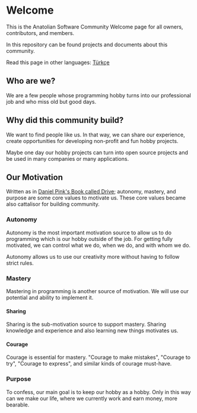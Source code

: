 # Welcome

This is the Anatolian Software Community Welcome page for all owners, contributors, and members.

In this repository can be found projects and documents about this community.

Read this page in other languages: [Türkçe](README.tr-tr.md)

## Who are we?

We are a few people whose programming hobby turns into our professional job and who miss old but good days.

## Why did this community build?

We want to find people like us. In that way, we can share our experience, create opportunities for developing non-profit and fun hobby projects.

Maybe one day our hobby projects can turn into open source projects and be used in many companies or many applications.

## Our Motivation

Written as in [Daniel Pink's Book called Drive](https://www.youtube.com/watch?v=rrkrvAUbU9Y); autonomy, mastery, and purpose are some core values to motivate us. These core values became also cattalisor for building community.

### Autonomy

Autonomy is the most important motivation source to allow us to do programming which is our hobby outside of the job. For getting fully motivated, we can control what we do, when we do, and with whom we do.

Autonomy allows us to use our creativity more without having to follow strict rules.

### Mastery

Mastering in programming is another source of motivation. We will use our potential and ability to implement it.

#### Sharing

Sharing is the sub-motivation source to support mastery. Sharing knowledge and experience and also learning new things motivates us.

#### Courage

Courage is essential for mastery. "Courage to make mistakes", "Courage to try", "Courage to express", and similar kinds of courage must-have.

### Purpose

To confess, our main goal is to keep our hobby as a hobby.  Only in this way can we make our life, where we currently work and earn money, more bearable.
